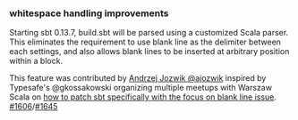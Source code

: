   [1606]: https://github.com/sbt/sbt/issues/1606
  [1645]: https://github.com/sbt/sbt/pull/1645

### whitespace handling improvements

Starting sbt 0.13.7, build.sbt will be parsed using a customized Scala parser. This eliminates the requirement to use blank line as the delimiter between each settings, and also allows blank lines to be inserted at arbitrary position within a block.

This feature was contributed by [Andrzej Jozwik @ajozwik](https://github.com/ajozwik) inspired by Typesafe's @gkossakowski organizing multiple meetups with Warszaw Scala on [how to patch sbt specifically with the focus on blank line issue](http://blog.japila.pl/2014/07/gkossakowski-on-warszawscala-about-how-to-patch-scalasbt/). [#1606][1606]/[#1645][1645]
